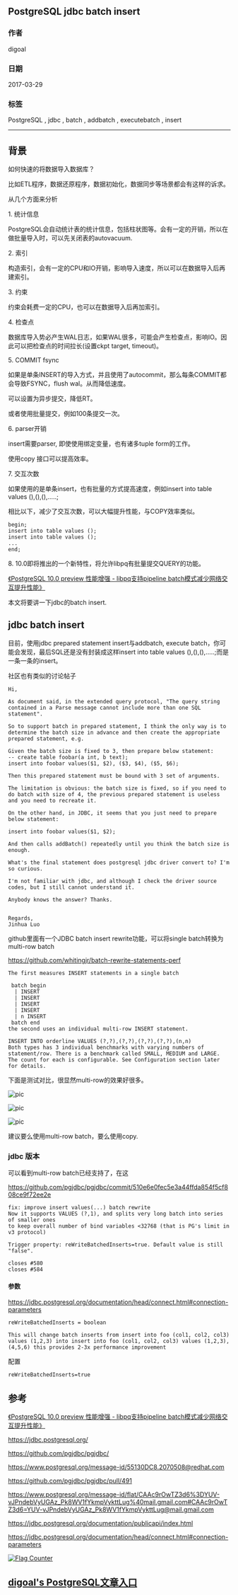 ## PostgreSQL jdbc batch insert  
                                                                          
### 作者                                                                                                                       
digoal                                                                     
                                                                            
### 日期                                                                       
2017-03-29                                                                      
                                                                        
### 标签                                                                     
PostgreSQL , jdbc , batch , addbatch , executebatch , insert    
                                                                          
----                                                                    
                                                                             
## 背景     
如何快速的将数据导入数据库？  
  
比如ETL程序，数据还原程序，数据初始化，数据同步等场景都会有这样的诉求。  
  
从几个方面来分析  
  
1\. 统计信息  
  
PostgreSQL会自动统计表的统计信息，包括柱状图等。会有一定的开销，所以在做批量导入时，可以先关闭表的autovacuum.  
  
2\. 索引  
  
构造索引，会有一定的CPU和IO开销，影响导入速度，所以可以在数据导入后再建索引。  
  
3\. 约束  
  
约束会耗费一定的CPU，也可以在数据导入后再加索引。  
  
4\. 检查点  
  
数据库导入势必产生WAL日志，如果WAL很多，可能会产生检查点，影响IO。因此可以把检查点的时间拉长(设置ckpt target, timeout)。  
  
5\. COMMIT fsync  
  
如果是单条INSERT的导入方式，并且使用了autocommit，那么每条COMMIT都会导致FSYNC，flush wal。从而降低速度。  
  
可以设置为异步提交，降低RT。  
  
或者使用批量提交，例如100条提交一次。  
  
6\. parser开销  
  
insert需要parser, 即使使用绑定变量，也有诸多tuple form的工作。  
  
使用copy 接口可以提高效率。  
  
7\. 交互次数  
  
如果使用的是单条insert，也有批量的方式提高速度，例如insert into table values (),(),(),.....;  
  
相比以下，减少了交互次数，可以大幅提升性能，与COPY效率类似。  
  
```  
begin;  
insert into table values ();  
insert into table values ();  
...  
end;  
```  
  
8\. 10.0即将推出的一个新特性，将允许libpq有批量提交QUERY的功能。  
  
[《PostgreSQL 10.0 preview 性能增强 - libpq支持pipeline batch模式减少网络交互提升性能》](../201703/20170312_15.md)  
  
本文将要讲一下jdbc的batch insert.  
  
## jdbc batch insert  
目前，使用jdbc prepared statement insert与addbatch, execute batch，你可能会发现，最后SQL还是没有封装成这样insert into table values (),(),(),.....;而是一条一条的insert。  
    
社区也有类似的讨论帖子  
  
```  
Hi,  
  
As document said, in the extended query protocol, "The query string  
contained in a Parse message cannot include more than one SQL  
statement".  
  
So to support batch in prepared statement, I think the only way is to  
determine the batch size in advance and then create the appropriate  
prepared statement, e.g.  
  
Given the batch size is fixed to 3, then prepare below statement:  
-- create table foobar(a int, b text);  
insert into foobar values($1, $2), ($3, $4), ($5, $6);  
  
Then this prepared statement must be bound with 3 set of arguments.  
  
The limitation is obvious: the batch size is fixed, so if you need to  
do batch with size of 4, the previous prepared statement is useless  
and you need to recreate it.  
  
On the other hand, in JDBC, it seems that you just need to prepare  
below statement:  
  
insert into foobar values($1, $2);  
  
And then calls addBatch() repeatedly until you think the batch size is enough.  
  
What's the final statement does postgresql jdbc driver convert to? I'm  
so curious.  
  
I'm not familiar with jdbc, and although I check the driver source  
codes, but I still cannot understand it.  
  
Anybody knows the answer? Thanks.  
  
  
Regards,  
Jinhua Luo  
```  
  
github里面有一个JDBC batch insert rewrite功能，可以将single batch转换为multi-row batch  
  
https://github.com/whitingjr/batch-rewrite-statements-perf  
  
```  
The first measures INSERT statements in a single batch  
  
 batch begin  
  | INSERT  
  | INSERT  
  | INSERT  
  | INSERT  
  | n INSERT  
 batch end  
the second uses an individual multi-row INSERT statement.  
  
INSERT INTO orderline VALUES (?,?),(?,?),(?,?),(?,?),(n,n)  
Both types has 3 individual benchmarks with varying numbers of statement/row. There is a benchmark called SMALL, MEDIUM and LARGE. The count for each is configurable. See Configuration section later for details.  
```  
  
下面是测试对比，很显然multi-row的效果好很多。  
  
![pic](20170329_03_pic_001.jpg)  
  
![pic](20170329_03_pic_002.jpg)  
  
![pic](20170329_03_pic_003.jpg)  
  
建议要么使用multi-row batch，要么使用copy.  
  
### jdbc 版本
可以看到multi-row batch已经支持了，在这  
  
https://github.com/pgjdbc/pgjdbc/commit/510e6e0fec5e3a44ffda854f5cf808ce9f72ee2e  
  
```
fix: improve insert values(...) batch rewrite
Now it supports VALUES (?,1), and splits very long batch into series of smaller ones
to keep overall number of bind variables <32768 (that is PG's limit in v3 protocol)

Trigger property: reWriteBatchedInserts=true. Default value is still "false".

closes #580
closes #584
```
  
#### 参数
  
https://jdbc.postgresql.org/documentation/head/connect.html#connection-parameters  
  
```
reWriteBatchedInserts = boolean

This will change batch inserts from insert into foo (col1, col2, col3) values (1,2,3) into insert into foo (col1, col2, col3) values (1,2,3), (4,5,6) this provides 2-3x performance improvement
```
  
配置  
  
```
reWriteBatchedInserts=true
```
  
## 参考       
[《PostgreSQL 10.0 preview 性能增强 - libpq支持pipeline batch模式减少网络交互提升性能》](../201703/20170312_15.md)  
  
https://jdbc.postgresql.org/  
  
https://github.com/pgjdbc/pgjdbc/  
  
https://www.postgresql.org/message-id/55130DC8.2070508@redhat.com  
  
https://github.com/pgjdbc/pgjdbc/pull/491  
  
https://www.postgresql.org/message-id/flat/CAAc9rOwTZ3d6%3DYUV-vJPndebVyUGAz_Pk8WV1fYkmpVykttLug%40mail.gmail.com#CAAc9rOwTZ3d6=YUV-vJPndebVyUGAz_Pk8WV1fYkmpVykttLug@mail.gmail.com  
  
https://jdbc.postgresql.org/documentation/publicapi/index.html  
  
https://jdbc.postgresql.org/documentation/head/connect.html#connection-parameters  

  
<a rel="nofollow" href="http://info.flagcounter.com/h9V1"  ><img src="http://s03.flagcounter.com/count/h9V1/bg_FFFFFF/txt_000000/border_CCCCCC/columns_2/maxflags_12/viewers_0/labels_0/pageviews_0/flags_0/"  alt="Flag Counter"  border="0"  ></a>  
  
  
  
  
## [digoal's PostgreSQL文章入口](https://github.com/digoal/blog/blob/master/README.md "22709685feb7cab07d30f30387f0a9ae")
  
